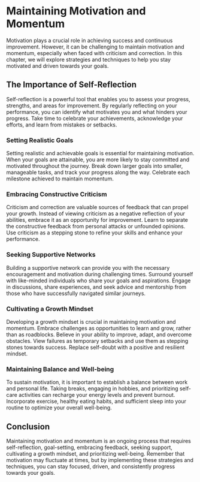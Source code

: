 Maintaining Motivation and Momentum
============================================

Motivation plays a crucial role in achieving success and continuous improvement. However, it can be challenging to maintain motivation and momentum, especially when faced with criticism and correction. In this chapter, we will explore strategies and techniques to help you stay motivated and driven towards your goals.

The Importance of Self-Reflection
---------------------------------

Self-reflection is a powerful tool that enables you to assess your progress, strengths, and areas for improvement. By regularly reflecting on your performance, you can identify what motivates you and what hinders your progress. Take time to celebrate your achievements, acknowledge your efforts, and learn from mistakes or setbacks.

### Setting Realistic Goals

Setting realistic and achievable goals is essential for maintaining motivation. When your goals are attainable, you are more likely to stay committed and motivated throughout the journey. Break down larger goals into smaller, manageable tasks, and track your progress along the way. Celebrate each milestone achieved to maintain momentum.

### Embracing Constructive Criticism

Criticism and correction are valuable sources of feedback that can propel your growth. Instead of viewing criticism as a negative reflection of your abilities, embrace it as an opportunity for improvement. Learn to separate the constructive feedback from personal attacks or unfounded opinions. Use criticism as a stepping stone to refine your skills and enhance your performance.

### Seeking Supportive Networks

Building a supportive network can provide you with the necessary encouragement and motivation during challenging times. Surround yourself with like-minded individuals who share your goals and aspirations. Engage in discussions, share experiences, and seek advice and mentorship from those who have successfully navigated similar journeys.

### Cultivating a Growth Mindset

Developing a growth mindset is crucial in maintaining motivation and momentum. Embrace challenges as opportunities to learn and grow, rather than as roadblocks. Believe in your ability to improve, adapt, and overcome obstacles. View failures as temporary setbacks and use them as stepping stones towards success. Replace self-doubt with a positive and resilient mindset.

### Maintaining Balance and Well-being

To sustain motivation, it is important to establish a balance between work and personal life. Taking breaks, engaging in hobbies, and prioritizing self-care activities can recharge your energy levels and prevent burnout. Incorporate exercise, healthy eating habits, and sufficient sleep into your routine to optimize your overall well-being.

Conclusion
----------

Maintaining motivation and momentum is an ongoing process that requires self-reflection, goal-setting, embracing feedback, seeking support, cultivating a growth mindset, and prioritizing well-being. Remember that motivation may fluctuate at times, but by implementing these strategies and techniques, you can stay focused, driven, and consistently progress towards your goals.
